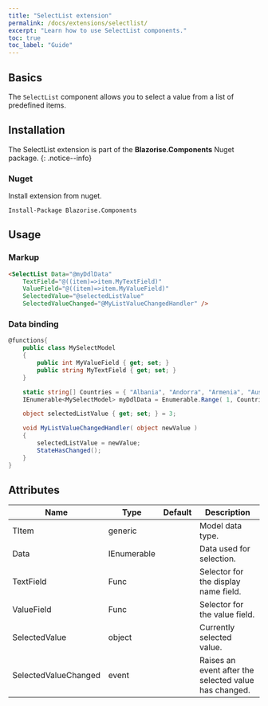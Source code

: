 ```yaml
---
title: "SelectList extension"
permalink: /docs/extensions/selectlist/
excerpt: "Learn how to use SelectList components."
toc: true
toc_label: "Guide"
---
```


## Basics

The `SelectList` component allows you to select a value from a list of predefined items.

## Installation

The SelectList extension is part of the **Blazorise.Components** Nuget package.
{: .notice--info}

### Nuget

Install extension from nuget.

```
Install-Package Blazorise.Components
```

## Usage

### Markup

```html
<SelectList Data="@myDdlData"
    TextField="@((item)=>item.MyTextField)"
    ValueField="@((item)=>item.MyValueField)"
    SelectedValue="@selectedListValue"
    SelectedValueChanged="@MyListValueChangedHandler" />
```

### Data binding

```cs
@functions{
    public class MySelectModel
    {
        public int MyValueField { get; set; }
        public string MyTextField { get; set; }
    }

    static string[] Countries = { "Albania", "Andorra", "Armenia", "Austria", "Azerbaijan", "Belarus", "Belgium", "Bosnia & Herzegovina", "Bulgaria", "Croatia", "Cyprus", "Czech Republic", "Denmark", "Estonia", "Finland", "France", "Georgia", "Germany", "Greece", "Hungary", "Iceland", "Ireland", "Italy", "Kosovo", "Latvia", "Liechtenstein", "Lithuania", "Luxembourg", "Macedonia", "Malta", "Moldova", "Monaco", "Montenegro", "Netherlands", "Norway", "Poland", "Portugal", "Romania", "Russia", "San Marino", "Serbia", "Slovakia", "Slovenia", "Spain", "Sweden", "Switzerland", "Turkey", "Ukraine", "United Kingdom", "Vatican City" };
    IEnumerable<MySelectModel> myDdlData = Enumerable.Range( 1, Countries.Length ).Select( x => new MySelectModel { MyTextField = Countries[x - 1], MyValueField = x } );

    object selectedListValue { get; set; } = 3;

    void MyListValueChangedHandler( object newValue )
    {
        selectedListValue = newValue;
        StateHasChanged();
    }
}
```

## Attributes

| Name                 | Type               | Default    | Description                                           |
|----------------------|--------------------|------------|-------------------------------------------------------|
| TItem                | generic            |            | Model data type.                                      |
| Data                 | IEnumerable<TItem> |            | Data used for selection.                              |
| TextField            | Func               |            | Selector for the display name field.                  |
| ValueField           | Func               |            | Selector for the value field.                         |
| SelectedValue        | object             |            | Currently selected value.                             |
| SelectedValueChanged | event              |            | Raises an event after the selected value has changed. |